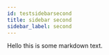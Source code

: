 ```yaml
---
id: testsidebarsecond
title: sidebar second
sidebar_label: second
---
```


Hello this is some markdown text.

<p id="code">
</p>

<link rel="stylesheet"
      href="//cdnjs.cloudflare.com/ajax/libs/highlight.js/9.12.0/styles/default.min.css">
<script src="//cdnjs.cloudflare.com/ajax/libs/highlight.js/9.12.0/highlight.min.js"></script>
<script>hljs.initHighlightingOnLoad();</script>

<script>
var completeFile;
fetch("https://rawgit.com/ihmcroboticsdocs/sampleproject/master/src/us/ihmc/testeuclid/ValkyrieDemo.java")
    .then(response =>response.text())
    .then(data => completeFile = data)
    .then(() => document.getElementById("code").innerHTML = codeToHTML(completeFile))
</script>


<!--
<script>
document.getElementById("code").innerHTML = "testing code";
</script>

<script src="../snippetautomation/extractcode.js"></script>
<script type="text/javascript">
    CODESOURCE.init(["../../src/us/ihmc/testeuclid/ValkyrieDemo.java"]);
    CODESOURCE.testing();
</script>

<p> does raw html work? </p>

<p>
``` java
System.out.println("Does this look like code?");

```
</p>


This is the rest of the tutorial, attempt #3.

-->

